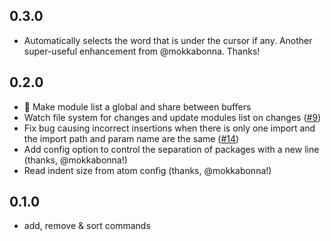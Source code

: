 ## 0.3.0
* Automatically selects the word that is under the cursor if any. Another super-useful enhancement from @mokkabonna. Thanks!

## 0.2.0
* :racehorse: Make module list a global and share between buffers
* Watch file system for changes and update modules list on changes ([#9](https://github.com/agrc/atom-amdbutler/issues/9))
* Fix bug causing incorrect insertions when there is only one import and the import path and param name are the same ([#14](https://github.com/agrc/atom-amdbutler/issues/14))
* Add config option to control the separation of packages with a new line (thanks, @mokkabonna!)
* Read indent size from atom config (thanks, @mokkabonna!)

## 0.1.0
* add, remove & sort commands
